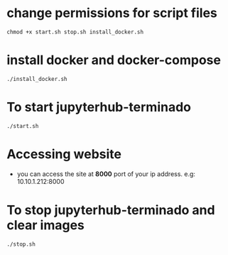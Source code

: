 # change permissions for script files
 ```
 chmod +x start.sh stop.sh install_docker.sh
 ```
# install docker and docker-compose
```
./install_docker.sh
``` 
# To start jupyterhub-terminado
```
./start.sh
```
# Accessing website
- you can access the site at **8000** port of your ip address. e.g: 10.10.1.212:8000 

# To stop jupyterhub-terminado and clear images
```
./stop.sh
```